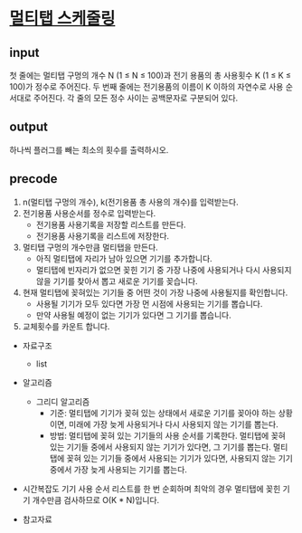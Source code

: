 # [멀티탭 스케줄링](https://www.acmicpc.net/problem/1700)

## input
첫 줄에는 멀티탭 구멍의 개수 N (1 ≤ N ≤ 100)과 전기 용품의 총 사용횟수 K (1 ≤ K ≤ 100)가 정수로 주어진다. 두 번째 줄에는 전기용품의 이름이 K 이하의 자연수로 사용 순서대로 주어진다. 각 줄의 모든 정수 사이는 공백문자로 구분되어 있다.

## output
하나씩 플러그를 빼는 최소의 횟수를 출력하시오.

## precode
1. n(멀티탭 구멍의 개수), k(전기용품 총 사용의 개수)를 입력받는다.
2. 전기용품 사용순서를 정수로 입력받는다.
   - 전기용품 사용기록을 저장할 리스트를 만든다.
   - 전기용품 사용기록을 리스트에 저장한다.
3. 멀티탭 구멍의 개수만큼 멀티탭을 만든다.
   - 아직 멀티탭에 자리가 남아 있으면 기기를 추가합니다.
   - 멀티탭에 빈자리가 없으면 꽂힌 기기 중 가장 나중에 사용되거나 다시 사용되지 않을 기기를 찾아서 뽑고 새로운 기기를 꽂습니다.
4. 현재 멀티탭에 꽂혀있는 기기들 중 어떤 것이 가장 나중에 사용될지를 확인합니다. 
    - 사용될 기기가 모두 있다면 가장 먼 시점에 사용되는 기기를 뽑습니다.
    - 만약 사용될 예정이 없는 기기가 있다면 그 기기를 뽑습니다.
5. 교체횟수를 카운트 합니다.
   

* 자료구조
    - list
* 알고리즘
    - 그리디 알고리즘
        - 기준: 멀티탭에 기기가 꽂혀 있는 상태에서 새로운 기기를 꽂아야 하는 상황이면, 미래에 가장 늦게 사용되거나 다시 사용되지 않는 기기를 뽑는다.
        - 방법: 멀티탭에 꽂혀 있는 기기들의 사용 순서를 기록한다. 멀티탭에 꽂혀 있는 기기들 중에서 사용되지 않는 기기가 있다면, 그 기기를 뽑는다. 멀티탭에 꽂혀 있는 기기들 중에서 사용되는 기기가 있다면, 사용되지 않는 기기 중에서 가장 늦게 사용되는 기기를 뽑는다.

* 시간복잡도
     기기 사용 순서 리스트를 한 번 순회하며 최악의 경우 멀티탭에 꽂힌 기기 개수만큼 검사하므로 O(K * N)입니다.    

* 참고자료
